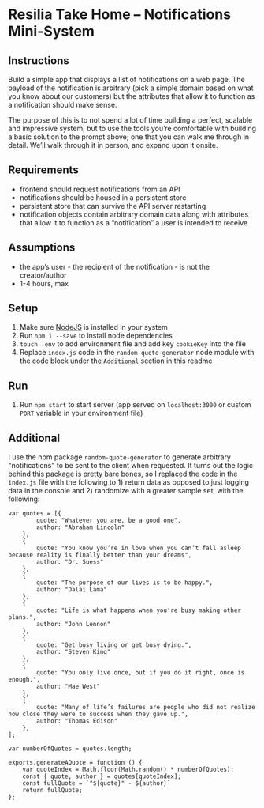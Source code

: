 # Resilia Take Home – Notifications Mini-System

## Instructions
Build a simple app that displays a list of notifications on a web page. The payload of the notification is arbitrary (pick a simple domain based on what you know about our customers) but the attributes that allow it to function as a notification should make sense.

The purpose of this is to not spend a lot of time building a perfect, scalable and impressive system, but to use the tools you’re comfortable with building a basic solution to the prompt above; one that you can walk me through in detail. We’ll walk through it in person, and expand
upon it onsite.

## Requirements
- frontend should request notifications from an API
- notifications should be housed in a persistent store
- persistent store that can survive the API server restarting
- notification objects contain arbitrary domain data along with attributes that allow it to function as a “notification” a user is intended to receive

## Assumptions
- the app’s user - the recipient of the notification - is not the creator/author
- 1-4 hours, max

## Setup
1. Make sure [NodeJS](https://nodejs.org/en/download/) is installed in your system
2. Run `npm i --save` to install node dependencies
3. `touch .env` to add environment file and add key `cookieKey` into the file
4. Replace `index.js` code in the `random-quote-generator` node module with the code block under the `Additional` section in this readme

## Run
1. Run `npm start` to start server (app served on `localhost:3000` or custom `PORT` variable in your environment file)

## Additional
I use the npm package `random-quote-generator` to generate arbitrary "notifications" to be sent to the client when requested. It turns out the logic behind this package is pretty bare bones, so I replaced the code in the `index.js` file with the following to 1) return data as opposed to just logging data in the console and 2) randomize with a greater sample set, with the following:
```
var quotes = [{
        quote: "Whatever you are, be a good one",
        author: "Abraham Lincoln"
    },
    {
        quote: "You know you’re in love when you can’t fall asleep because reality is finally better than your dreams",
        author: "Dr. Suess"
    },
    {
        quote: "The purpose of our lives is to be happy.",
        author: "Dalai Lama"
    },
    {
        quote: "Life is what happens when you're busy making other plans.",
        author: "John Lennon"
    },
    {
        quote: "Get busy living or get busy dying.",
        author: "Steven King"
    },
    {
        quote: "You only live once, but if you do it right, once is enough.",
        author: "Mae West"
    },
    {
        quote: "Many of life’s failures are people who did not realize how close they were to success when they gave up.",
        author: "Thomas Edison"
    },
];

var numberOfQuotes = quotes.length;

exports.generateAQuote = function () {
    var quoteIndex = Math.floor(Math.random() * numberOfQuotes);
    const { quote, author } = quotes[quoteIndex];
    const fullQuote = `"${quote}" - ${author}`
    return fullQuote;
};
```